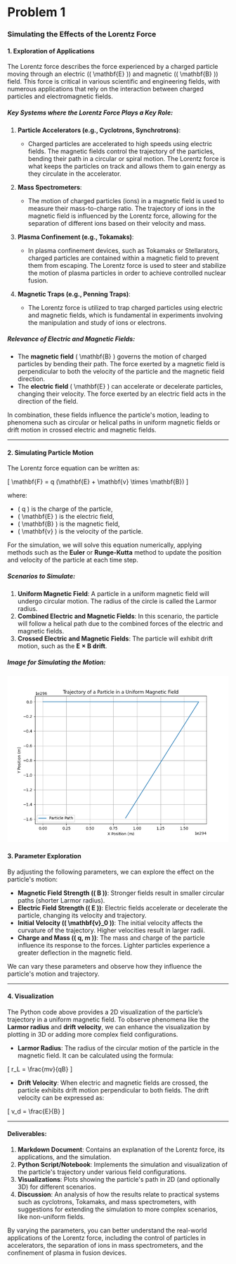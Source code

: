 # Problem 1

### Simulating the Effects of the Lorentz Force

#### 1. Exploration of Applications

The Lorentz force describes the force experienced by a charged particle moving through an electric (\( \mathbf{E} \)) and magnetic (\( \mathbf{B} \)) field. This force is critical in various scientific and engineering fields, with numerous applications that rely on the interaction between charged particles and electromagnetic fields.

##### Key Systems where the Lorentz Force Plays a Key Role:

1. **Particle Accelerators (e.g., Cyclotrons, Synchrotrons)**:
   - Charged particles are accelerated to high speeds using electric fields. The magnetic fields control the trajectory of the particles, bending their path in a circular or spiral motion. The Lorentz force is what keeps the particles on track and allows them to gain energy as they circulate in the accelerator.
   
2. **Mass Spectrometers**:
   - The motion of charged particles (ions) in a magnetic field is used to measure their mass-to-charge ratio. The trajectory of ions in the magnetic field is influenced by the Lorentz force, allowing for the separation of different ions based on their velocity and mass.

3. **Plasma Confinement (e.g., Tokamaks)**:
   - In plasma confinement devices, such as Tokamaks or Stellarators, charged particles are contained within a magnetic field to prevent them from escaping. The Lorentz force is used to steer and stabilize the motion of plasma particles in order to achieve controlled nuclear fusion.

4. **Magnetic Traps (e.g., Penning Traps)**:
   - The Lorentz force is utilized to trap charged particles using electric and magnetic fields, which is fundamental in experiments involving the manipulation and study of ions or electrons.

##### Relevance of Electric and Magnetic Fields:
- The **magnetic field** \( \mathbf{B} \) governs the motion of charged particles by bending their path. The force exerted by a magnetic field is perpendicular to both the velocity of the particle and the magnetic field direction.
- The **electric field** \( \mathbf{E} \) can accelerate or decelerate particles, changing their velocity. The force exerted by an electric field acts in the direction of the field.

In combination, these fields influence the particle's motion, leading to phenomena such as circular or helical paths in uniform magnetic fields or drift motion in crossed electric and magnetic fields.

---

#### 2. Simulating Particle Motion

The Lorentz force equation can be written as:

\[
\mathbf{F} = q (\mathbf{E} + \mathbf{v} \times \mathbf{B})
\]

where:
- \( q \) is the charge of the particle,
- \( \mathbf{E} \) is the electric field,
- \( \mathbf{B} \) is the magnetic field,
- \( \mathbf{v} \) is the velocity of the particle.

For the simulation, we will solve this equation numerically, applying methods such as the **Euler** or **Runge-Kutta** method to update the position and velocity of the particle at each time step.

##### Scenarios to Simulate:
1. **Uniform Magnetic Field**: A particle in a uniform magnetic field will undergo circular motion. The radius of the circle is called the Larmor radius.
2. **Combined Electric and Magnetic Fields**: In this scenario, the particle will follow a helical path due to the combined forces of the electric and magnetic fields.
3. **Crossed Electric and Magnetic Fields**: The particle will exhibit drift motion, such as the **E × B drift**.

##### Image for Simulating the Motion:

![electromagnetism](../../_pics/electromagnetism.png)


#### 3. Parameter Exploration

By adjusting the following parameters, we can explore the effect on the particle's motion:
- **Magnetic Field Strength (\( B \))**: Stronger fields result in smaller circular paths (shorter Larmor radius).
- **Electric Field Strength (\( E \))**: Electric fields accelerate or decelerate the particle, changing its velocity and trajectory.
- **Initial Velocity (\( \mathbf{v}_0 \))**: The initial velocity affects the curvature of the trajectory. Higher velocities result in larger radii.
- **Charge and Mass (\( q, m \))**: The mass and charge of the particle influence its response to the forces. Lighter particles experience a greater deflection in the magnetic field.

We can vary these parameters and observe how they influence the particle's motion and trajectory.

---

#### 4. Visualization

The Python code above provides a 2D visualization of the particle’s trajectory in a uniform magnetic field. To observe phenomena like the **Larmor radius** and **drift velocity**, we can enhance the visualization by plotting in 3D or adding more complex field configurations.

- **Larmor Radius**: The radius of the circular motion of the particle in the magnetic field. It can be calculated using the formula:

\[
r_L = \frac{mv}{qB}
\]

- **Drift Velocity**: When electric and magnetic fields are crossed, the particle exhibits drift motion perpendicular to both fields. The drift velocity can be expressed as:

\[
v_d = \frac{E}{B}
\]

---

#### Deliverables:

1. **Markdown Document**: Contains an explanation of the Lorentz force, its applications, and the simulation.
2. **Python Script/Notebook**: Implements the simulation and visualization of the particle's trajectory under various field configurations.
3. **Visualizations**: Plots showing the particle's path in 2D (and optionally 3D) for different scenarios.
4. **Discussion**: An analysis of how the results relate to practical systems such as cyclotrons, Tokamaks, and mass spectrometers, with suggestions for extending the simulation to more complex scenarios, like non-uniform fields.

By varying the parameters, you can better understand the real-world applications of the Lorentz force, including the control of particles in accelerators, the separation of ions in mass spectrometers, and the confinement of plasma in fusion devices.
